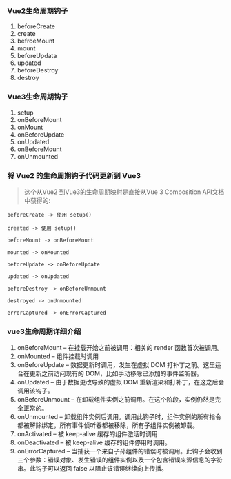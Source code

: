 ### Vue2生命周期钩子
1. beforeCreate
2. create
3. befroeMount
4. mount
5. beforeUpdata
6. updated
7. beforeDestroy
8. destroy
### Vue3生命周期钩子
1. setup
2. onBeforeMount
3. onMount
4. onBeforeUpdate
5. onUpdated
6. onBeforeMount
7. onUnmounted

### 将 Vue2 的生命周期钩子代码更新到 Vue3
>这个从Vue2 到Vue3的生命周期映射是直接从Vue 3 Composition API文档中获得的:

```
beforeCreate -> 使用 setup()

created -> 使用 setup()

beforeMount -> onBeforeMount

mounted -> onMounted

beforeUpdate -> onBeforeUpdate

updated -> onUpdated

beforeDestroy -> onBeforeUnmount

destroyed -> onUnmounted

errorCaptured -> onErrorCaptured
```

### vue3生命周期详细介绍
1. onBeforeMount – 在挂载开始之前被调用：相关的 render 函数首次被调用。
2. onMounted – 组件挂载时调用
3. onBeforeUpdate – 数据更新时调用，发生在虚拟 DOM 打补丁之前。这里适合在更新之前访问现有的 DOM，比如手动移除已添加的事件监听器。
4. onUpdated – 由于数据更改导致的虚拟 DOM 重新渲染和打补丁，在这之后会调用该钩子。
5. onBeforeUnmount – 在卸载组件实例之前调用。在这个阶段，实例仍然是完全正常的。
6. onUnmounted – 卸载组件实例后调用。调用此钩子时，组件实例的所有指令都被解除绑定，所有事件侦听器都被移除，所有子组件实例被卸载。
7. onActivated – 被 keep-alive 缓存的组件激活时调用
8. onDeactivated – 被 keep-alive 缓存的组件停用时调用。
9. onErrorCaptured – 当捕获一个来自子孙组件的错误时被调用。此钩子会收到三个参数：错误对象、发生错误的组件实例以及一个包含错误来源信息的字符串。此钩子可以返回 false 以阻止该错误继续向上传播。